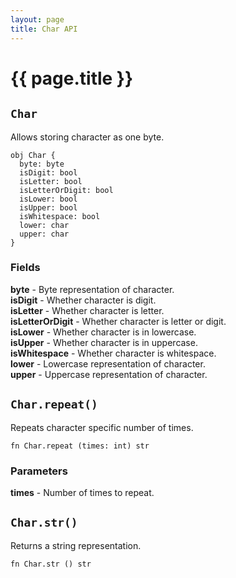 ```yaml
---
layout: page
title: Char API
---
```


# {{ page.title }}

## `Char`
Allows storing character as one byte.

```the
obj Char {
  byte: byte
  isDigit: bool
  isLetter: bool
  isLetterOrDigit: bool
  isLower: bool
  isUpper: bool
  isWhitespace: bool
  lower: char
  upper: char
}
```

### Fields
**byte** - Byte representation of character. \
**isDigit** - Whether character is digit. \
**isLetter** - Whether character is letter. \
**isLetterOrDigit** - Whether character is letter or digit. \
**isLower** - Whether character is in lowercase. \
**isUpper** - Whether character is in uppercase. \
**isWhitespace** - Whether character is whitespace. \
**lower** - Lowercase representation of character. \
**upper** - Uppercase representation of character.

## `Char.repeat()`
Repeats character specific number of times.

```the
fn Char.repeat (times: int) str
```

### Parameters
**times** - Number of times to repeat.

## `Char.str()`
Returns a string representation.

```the
fn Char.str () str
```
